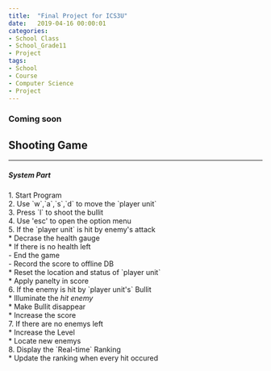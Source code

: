 ```yaml
---
title:  "Final Project for ICS3U"
date:   2019-04-16 00:00:01
categories:
- School Class
- School_Grade11
- Project
tags:
- School
- Course
- Computer Science
- Project
---
```


<h3>Coming soon</h3>

## Shooting Game<br>
<hr>
  <h5>System Part</h5>
    1. Start Program<br>
    2. Use `w`,`a`,`s`,`d` to move the `player unit`<br>
    3. Press `l` to shoot the bullit<br>
    4. Use 'esc' to open the option menu<br>
    5. If the `player unit` is hit by enemy's attack<br>
      * Decrase the health gauge<br>
      * If there is no health left<br>
        - End the game<br>
        - Record the score to offline DB<br>
      * Reset the location and status of `player unit`<br>
      * Apply panelty in score<br>
    6. If the enemy is hit by `player unit's` Bullit<br>
      * Illuminate the <i>hit enemy</i><br>
      * Make Bullit disappear<br>
      * Increase the score<br>
    7. If there are no enemys left<br>
      * Increase the Level<br>
      * Locate new enemys<br>
    8. Display the `Real-time` Ranking<br>
      * Update the ranking when every hit occured<br>
